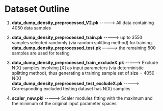 # Dataset Outline 
1. **data_dump_density_preprocessed_V2.pk** -----> All data containing 4050 data samples

2. **data_dump_density_preprocessed_train.pk** ----->  up to 3550 samples selected randomly (via random splitting method) for training.   
    **data_dump_density_preprocessed_test.pk** -----> the remaining 500 samples are used for testing      

3. **data_dump_density_preprocessed_train_excludeX.pk** -----> Exclude N(X) samples involving [X] as input parameters (via deterministic splitting method), thus generating a training sample set of size = 4050 - N(X)    
    **data_dump_density_preprocessed_test_excludeX.pk** -----> Corresponding excluded testing dataset has N(X) samples   

4. **scaler_new.pkl** -----> Scaler modules fitting with the maximum and the minimum of the original input parameter spaces  

